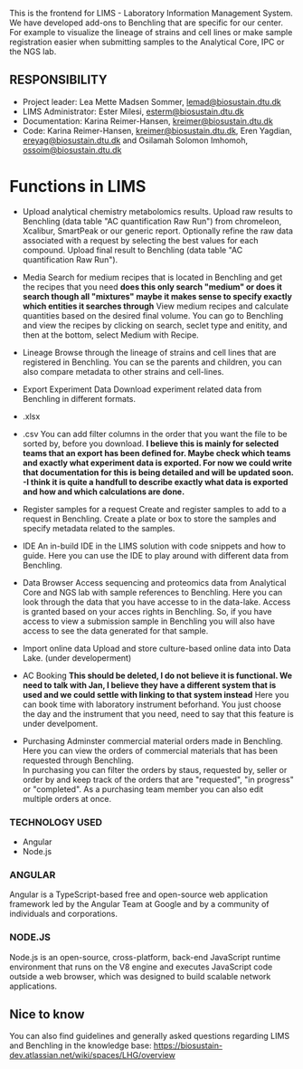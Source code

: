 This is the frontend for LIMS - Laboratory Information Management System.
We have developed add-ons to Benchling that are specific for our center. 
For example to visualize the lineage of strains and cell lines or make sample registration easier when submitting samples to the Analytical Core, IPC or the NGS lab.
 
## RESPONSIBILITY
- Project leader: Lea Mette Madsen Sommer, lemad@biosustain.dtu.dk
- LIMS Administrator: Ester Milesi, esterm@biosustain.dtu.dk
- Documentation: Karina Reimer-Hansen, kreimer@biosustain.dtu.dk
- Code: Karina Reimer-Hansen, kreimer@biosustain.dtu.dk, Eren Yagdian, ereyag@biosustain.dtu.dk and Osilamah Solomon Imhomoh, ossoim@biosustain.dtu.dk
 
# Functions in LIMS
 
- Upload analytical chemistry metabolomics results.
Upload raw results to Benchling (data table "AC quantification Raw Run") from chromeleon, Xcalibur, SmartPeak or our generic report.
Optionally refine the raw data associated with a request by selecting the best values for each compound.
Upload final result to Benchling (data table "AC quantification Raw Run").
 
- Media
Search for medium recipes that is located in Benchling and get the recipes that you need **does this only search "medium" or does it search though all "mixtures" maybe it makes sense to specify exactly which entities it searches through**
View medium recipes and calculate quantities based on the desired final volume.
You can go to Benchling and view the recipes by clicking on search, seclet type and enitity, and then at the bottom, select Medium with Recipe.
 
- Lineage
Browse through the lineage of strains and cell lines that are registered in Benchling.
You can se the parents and children, you can also compare metadata to other strains and cell-lines. 
 
- Export Experiment Data
Download experiment related data from Benchling in different formats.
- .xlsx
- .csv
You can add filter columns in the order that you want the file to be sorted by, before you download. **I believe this is mainly for selected teams that an export has been defined for. Maybe check which teams and exactly what experiment data is exported. For now we could write that documentation for this is being detailed and will be updated soon. -I think it is quite a handfull to describe exactly what data is exported and how and which calculations are done.**
 
- Register samples for a request
Create and register samples to add to a request in Benchling. Create a plate or box to store the samples and specify metadata related to the samples.
 
- IDE
An in-build IDE in the LIMS solution with code snippets and how to guide.
Here you can use the IDE to play around with different data from Benchling. 

- Data Browser
Access sequencing and proteomics data from Analytical Core and NGS lab with sample references to Benchling.
Here you can look through the data that you have accesse to in the data-lake. Access is granted based on your acces rights in Benchling. So, if you have access to view a submission sample in Benchling you will also have access to see the data generated for that sample.

- Import online data
Upload and store culture-based online data into Data Lake. (under developerment)
 
- AC Booking **This should be deleted, I do not believe it is functional. We need to talk with Jan, I believe they have a different system that is used and we could settle with linking to that system instead**
Here you can book time with laboratory instrument beforhand. 
You just choose the day and the instrument that you need, need to say that this feature is under develpoment. 

- Purchasing 
Adminster commercial material orders made in Benchling. 
Here you can view the orders of commercial materials that has been requested through Benchling.  
In purchasing you can filter the orders by staus, requested by, seller or order by and keep track of the orders that are "requested", "in progress" or "completed". As a purchasing team member you can also edit multiple orders at once. 
 
### TECHNOLOGY USED
- Angular
- Node.js

### ANGULAR 
Angular is a TypeScript-based free and open-source web application framework led by the Angular Team at Google and by a community of individuals and corporations. 

### NODE.JS
Node.js is an open-source, cross-platform, back-end JavaScript runtime environment that runs on the V8 engine and executes JavaScript code outside a web browser, which was designed to build scalable network applications. 

## Nice to know 
You can also find guidelines and generally asked questions regarding LIMS and Benchling in the knowledge base: https://biosustain-dev.atlassian.net/wiki/spaces/LHG/overview
